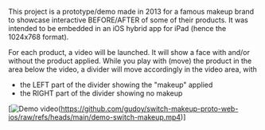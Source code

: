 This project is a prototype/demo made in 2013 for a famous makeup brand to showcase interactive BEFORE/AFTER of some of their products.
It was intended to be embedded in an iOS hybrid app for iPad (hence the 1024x768 format).

For each product, a video will be launched. It will show a face with and/or without the product applied.
While you play with (move) the product in the area below the video, a divider will move accordingly in the video area, with
- the LEFT part of the divider showing the "makeup" applied
- the RIGHT part of the divider showing no makeup

[![Demo video]((https://github.com/gudoy/switch-makeup-proto-web-ios/raw/refs/heads/main/screenshot-video-demo-switch-makup.jpg))(https://github.com/gudoy/switch-makeup-proto-web-ios/raw/refs/heads/main/demo-switch-makeup.mp4)]